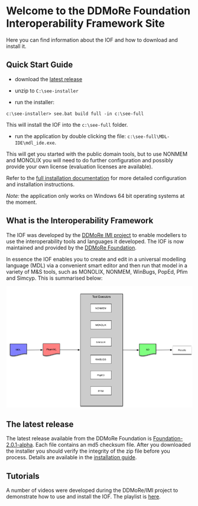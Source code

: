 Welcome to the DDMoRe Foundation Interoperability Framework Site
=====================================================================

Here you can find information about the IOF and how to download and install it.

Quick Start Guide
-----------------------------

<!-- It's a simple as downloading the installer file, unzipping it, and running it: -->

* download the [latest release](http://downloads.ddmore.foundation/repository/see/Foundation-2.0.1-alpha/http://downloads.ddmore.foundation/repository/see/Foundation-2.0.1-alpha/see-installer-1.4.0-alpha-64b.zip)

* unzip to ```C:\see-installer```

* run the installer:

```
c:\see-installer> see.bat build full -in c:\see-full
```

This will install the IOF into the `c:\see-full` folder.

* run the application by double clicking the file: `c:\see-full\MDL-IDE\mdl_ide.exe`.

This will get you started with the public domain tools, but to use NONMEM and MONOLIX you will
need to do further configuration and possibly provide your own license (evaluation licenses are available).

Refer to the [full installation documentation](http://downloads.ddmore.foundation/repository/see/Foundation-2.0.1-alpha/InstallationGuide_Foundation-2.0.1-alpha.pdf) for more detailed configuration and installation instructions.

_Note:_ the application only works on Windows 64 bit operating systems at the moment.


What is the Interoperability Framework
---------------------------------------

The IOF was developed by the [DDMoRe IMI project](https://www.ddmore.eu) to enable modellers
to use the interoperability tools and languages it developed.  The IOF is now maintained and provided
by the [DDMoRe Foundation](https://www.ddmore.foundation).

In essence the IOF enables you
to create and edit in a universal modelling language (MDL) via a convenient smart editor and
then run that model in a variety of M&S tools, such as MONOLIX, NONMEM, WinBugs, PopEd, Pfim
and Simcyp.  This is summarised below:

![image of IOF model flow](iofSummary.png)


The latest release
---------------------

The latest release available from the DDMoRe Foundation is [Foundation-2.0.1-alpha](http://downloads.ddmore.foundation/repository/see/Foundation-2.0.1-alpha/).
Each file contains an md5 checksum file.  After you downloaded the installer you should verify the integrity of the zip file before you process.
Details are available in the [installation guide](http://downloads.ddmore.foundation/repository/see/Foundation-2.0.1-alpha/InstallationGuide_Foundation-2.0.1-alpha.pdf).


Tutorials
-----------

A number of videos were developed during the DDMoRe/IMI project to demonstrate how to use and install the IOF.
The playlist is [here](https://www.youtube.com/playlist?list=PL_GGUkhbiP3t0Q7wTqkQdMAw7yuC8xWa-).

